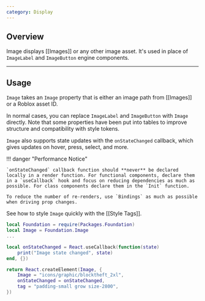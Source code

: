 ```yaml
---
category: Display
---
```


## Overview

Image displays [[Images]] or any other image asset. It's used in place of `ImageLabel` and `ImageButton` engine components.

---

## Usage

`Image` takes an `Image` property that is either an image path from [[Images]] or a Roblox asset ID.

In normal cases, you can replace `ImageLabel` and `ImageButton` with `Image` directly. Note that some properties have been put into tables to improve structure and compatibility with style tokens.

`Image` also supports state updates with the `onStateChanged` callback, which gives updates on hover, press, select, and more.

!!! danger "Performance Notice"

    `onStateChanged` callback function should **never** be declared locally in a render function. For functional components, declare them in a `useCallback` hook and focus on reducing dependencies as much as possible. For class components declare them in the `Init` function.

    To reduce the number of re-renders, use `Bindings` as much as possible when driving prop changes.

See how to style `Image` quickly with the [[Style Tags]].

```lua
local Foundation = require(Packages.Foundation)
local Image = Foundation.Image
...

local onStateChanged = React.useCallback(function(state)
    print("Image state changed", state)
end, {})

return React.createElement(Image, {
    Image = "icons/graphic/blocktheft_2xl",
    onStateChanged = onStateChanged,
    tag = "padding-small grow size-2800",
})
```
